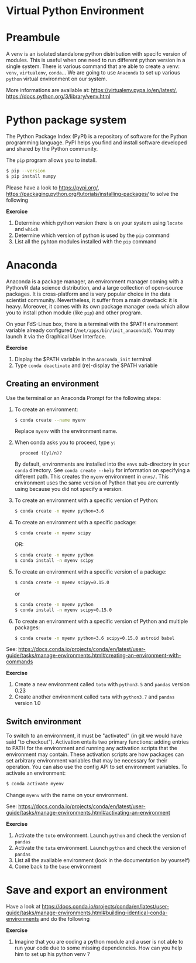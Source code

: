 Virtual Python Environment
==========================

# Preambule

A venv is an isolated standalone python distribution with specifc version of modules. This is useful when one need to run different python version in a single system. There is various command that are able to create a venv: `venv`, `virtualenv`, `conda`... We are going to use `Anaconda` to set up various `python` virtual environment on our system. 

More informations are available at: https://virtualenv.pypa.io/en/latest/, https://docs.python.org/3/library/venv.html


# Python package system

The Python Package Index (PyPI) is a repository of software for the Python programming language.  PyPI helps you find and install software developed and shared by the Python community.

The `pip` program allows you to install.

```bash
$ pip --version
$ pip install numpy
```

Please have a look to https://pypi.org/, https://packaging.python.org/tutorials/installing-packages/ to solve the following 

**Exercice**

1. Determine which python version there is on your system using `locate` and `which`
2. Determine which version of python is used by the `pip` command
3. List all the pyhton modules installed with the `pip` command


# Anaconda

Anaconda is a package manager, an environment manager coming with a Python/R data science distribution, and a large collection of open-source packages. It is cross-platform and is very popular choice in the data scientist community. Nevertheless, it suffer from a  main drawback: it is heavy. Moreover, it comes with its own package manager `conda` which allow you to install pthon module (like `pip`) and other program. 

On your FdS-Linux box, there is a terminal with the $PATH environment variable already configured (`/net/apps/bin/init_anaconda3`). You may launch it via the Graphical User Interface.

**Exercise**

1. Display the $PATH variable in the `Anaconda_init` terminal
2. Type `conda deactivate` and (re)-display the $PATH variable


## Creating an environment


Use the terminal or an Anaconda Prompt for the following steps:

1. To create an environment:

    ```bash
    $ conda create --name myenv
    ```
    Replace ``myenv`` with the environment name.

1. When conda asks you to proceed, type ``y``:

    ```
      proceed ([y]/n)?
    ```
    By default, environments are installed into the `envs` sub-directory in your `conda` directory. See `conda create --help` for information on specifying a different path. This creates the `myenv` environment in ``envs/``. This environment uses the same version of Python that you are currently using because you did not specify a version.

3. To create an environment with a specific version of Python:

    ```bash
    $ conda create -n myenv python=3.6
    ```

4. To create an environment with a specific package:

    ```bash
    $ conda create -n myenv scipy
    ```

   OR:

    ```bash
    $ conda create -n myenv python
    $ conda install -n myenv scipy
    ```

5. To create an environment with a specific version of a package:

    ```bash
    $ conda create -n myenv scipy=0.15.0
    ```
   or

    ```bash
    $ conda create -n myenv python
    $ conda install -n myenv scipy=0.15.0
    ```

6. To create an environment with a specific version of Python and multiple packages:

    ```bash
    $ conda create -n myenv python=3.6 scipy=0.15.0 astroid babel
    ```

See: https://docs.conda.io/projects/conda/en/latest/user-guide/tasks/manage-environments.html#creating-an-environment-with-commands

**Exercise**

1. Create a new environment called `toto` with `python3.5` and `pandas` version 0.23
2. Create another environment called `tata` with `python3.7` and `pandas` version 1.0


## Switch environment

To switch to an environment, it must be "activated" (in git we would have said "to checkout"). Activation entails two primary functions: adding entries to PATH for the environment and running any activation scripts that the environment may contain. These activation scripts are how packages can set arbitrary environment variables that may be necessary for their operation. You can also use the config API to set environment variables. To activate an environment: 

```bash
$ conda activate myenv
```
Change `myenv` with the name on your environment.

See: https://docs.conda.io/projects/conda/en/latest/user-guide/tasks/manage-environments.html#activating-an-environment


**Exercise**

1. Activate the `toto` environment. Launch `python` and check the version of `pandas`
2. Activate the `tata` environment. Launch `python` and check the version of `pandas`
3. List all the available environment (look in the documentation by yourself) 
4. Come back to the `base` environment

# Save and export an environment

Have a look at https://docs.conda.io/projects/conda/en/latest/user-guide/tasks/manage-environments.html#building-identical-conda-environments and do the following

**Exercise**

1. Imagine that you are coding a python module and a user is not able to run your code due to some missing dependencies. How can you help him to set up his python venv ? 



